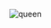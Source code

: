 
![queen](https://user-images.githubusercontent.com/71413061/146470475-5cb17ae8-e753-4055-b638-49b10b2d91ad.png)
